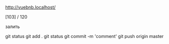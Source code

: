 http://vuebnb.localhost/

[103] / 120

залить

git status
git add .
git status
git commit -m 'comment'
git push origin master